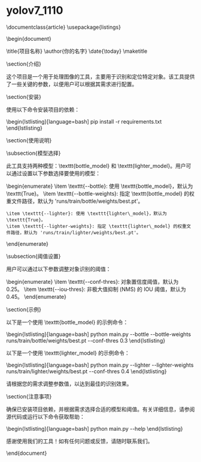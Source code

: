 # yolov7_1110
 
\documentclass{article}
\usepackage{listings}

\begin{document}

\title{项目名称}
\author{你的名字}
\date{\today}
\maketitle

\section{介绍}

这个项目是一个用于处理图像的工具，主要用于识别和定位特定对象。该工具提供了一些关键的参数，以便用户可以根据其需求进行配置。

\section{安装}

使用以下命令安装项目的依赖：

\begin{lstlisting}[language=bash]
pip install -r requirements.txt
\end{lstlisting}

\section{使用说明}

\subsection{模型选择}

此工具支持两种模型：\texttt{bottle\_model} 和 \texttt{lighter\_model}。用户可以通过设置以下参数选择要使用的模型：

\begin{enumerate}
    \item \texttt{--bottle}: 使用 \texttt{bottle\_model}，默认为 \texttt{True}。
    \item \texttt{--bottle-weights}: 指定 \texttt{bottle\_model} 的权重文件路径，默认为 'runs/train/bottle/weights/best.pt'。
    
    \item \texttt{--lighter}: 使用 \texttt{lighter\_model}，默认为 \texttt{True}。
    \item \texttt{--lighter-weights}: 指定 \texttt{lighter\_model} 的权重文件路径，默认为 'runs/train/lighter/weights/best.pt'。
\end{enumerate}

\subsection{阈值设置}

用户可以通过以下参数调整对象识别的阈值：

\begin{enumerate}
    \item \texttt{--conf-thres}: 对象置信度阈值，默认为 0.25。
    \item \texttt{--iou-thres}: 非极大值抑制 (NMS) 的 IOU 阈值，默认为 0.45。
\end{enumerate}

\section{示例}

以下是一个使用 \texttt{bottle\_model} 的示例命令：

\begin{lstlisting}[language=bash]
python main.py --bottle --bottle-weights runs/train/bottle/weights/best.pt --conf-thres 0.3
\end{lstlisting}

以下是一个使用 \texttt{lighter\_model} 的示例命令：

\begin{lstlisting}[language=bash]
python main.py --lighter --lighter-weights runs/train/lighter/weights/best.pt --conf-thres 0.4
\end{lstlisting}

请根据您的需求调整参数值，以达到最佳的识别效果。

\section{注意事项}

确保已安装项目依赖，并根据需求选择合适的模型和阈值。有关详细信息，请参阅源代码或运行以下命令获取帮助：

\begin{lstlisting}[language=bash]
python main.py --help
\end{lstlisting}

感谢使用我们的工具！如有任何问题或反馈，请随时联系我们。

\end{document}
